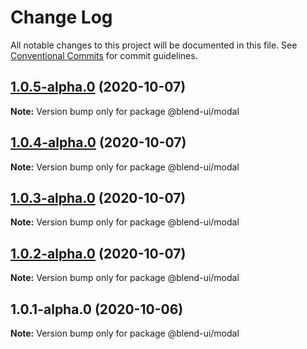 # Change Log

All notable changes to this project will be documented in this file.
See [Conventional Commits](https://conventionalcommits.org) for commit guidelines.

## [1.0.5-alpha.0](https://github.com/prifina/blend-ui/compare/@blend-ui/modal@1.0.4-alpha.0...@blend-ui/modal@1.0.5-alpha.0) (2020-10-07)

**Note:** Version bump only for package @blend-ui/modal





## [1.0.4-alpha.0](https://github.com/prifina/blend-ui/compare/@blend-ui/modal@1.0.3-alpha.0...@blend-ui/modal@1.0.4-alpha.0) (2020-10-07)

**Note:** Version bump only for package @blend-ui/modal





## [1.0.3-alpha.0](https://github.com/prifina/blend-ui/compare/@blend-ui/modal@1.0.2-alpha.0...@blend-ui/modal@1.0.3-alpha.0) (2020-10-07)

**Note:** Version bump only for package @blend-ui/modal





## [1.0.2-alpha.0](https://github.com/prifina/blend-ui/compare/@blend-ui/modal@1.0.1-alpha.0...@blend-ui/modal@1.0.2-alpha.0) (2020-10-07)

**Note:** Version bump only for package @blend-ui/modal





## 1.0.1-alpha.0 (2020-10-06)

**Note:** Version bump only for package @blend-ui/modal
